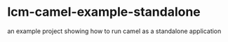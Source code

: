# lcm-camel-example-standalone
an example project showing how to run camel as a standalone application
